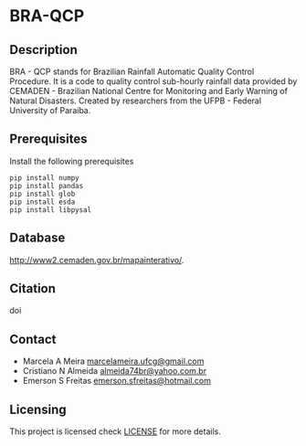 # BRA-QCP
## Description
BRA - QCP stands for Brazilian Rainfall Automatic Quality Control Procedure. 
It is a code to quality control sub-hourly rainfall data provided by CEMADEN - Brazilian National Centre for Monitoring and Early Warning of Natural Disasters. Created by researchers from the UFPB - Federal University of Paraíba. 
## Prerequisites
Install the following prerequisites
```shell
pip install numpy
pip install pandas
pip install glob
pip install esda
pip install libpysal
```

## Database 
http://www2.cemaden.gov.br/mapainterativo/.

## Citation
doi
## Contact
* Marcela A Meira <marcelameira.ufcg@gmail.com>
* Cristiano N Almeida <almeida74br@yahoo.com.br>
* Emerson S Freitas <emerson.sfreitas@hotmail.com>
## Licensing
This project is licensed check [LICENSE](LICENSE) for more details.

